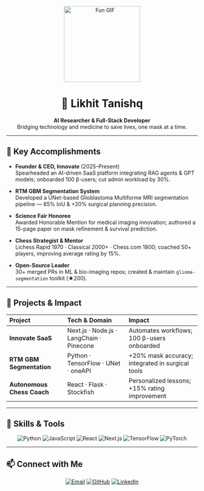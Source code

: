 <p align="center">
  <img src="https://media.giphy.com/media/l0MYyDa8Yc9MKGFfy/giphy.gif" alt="Fun GIF" width="200"/>
</p>

<h1 align="center">🚀 Likhit Tanishq</h1>
<p align="center">
  <strong>AI Researcher & Full-Stack Developer</strong><br>
  Bridging technology and medicine to save lives, one mask at a time.
</p>

---

## 🎯 Key Accomplishments

- **Founder & CEO, Innovate** (2025–Present)  
  Spearheaded an AI-driven SaaS platform integrating RAG agents & GPT models; onboarded 100 β-users; cut admin workload by 30%.

- **RTM GBM Segmentation System**  
  Developed a UNet-based Glioblastoma Multiforme MRI segmentation pipeline — 85% IoU & +20% surgical planning precision.

- **Science Fair Honoree**  
  Awarded Honorable Mention for medical imaging innovation; authored a 15-page paper on mask refinement & survival prediction.

- **Chess Strategist & Mentor**  
  Lichess Rapid 1970 · Classical 2000+ · Chess.com 1800; coached 50+ players, improving average rating by 15%.

- **Open-Source Leader**  
  30+ merged PRs in ML & bio-imaging repos; created & maintain `glioma-segmentation` toolkit (★200).

---

## 🚀 Projects & Impact

| Project                     | Tech & Domain                        | Impact                                           |
| :-------------------------- | :----------------------------------- | :----------------------------------------------- |
| **Innovate SaaS**           | Next.js · Node.js · LangChain · Pinecone | Automates workflows; 100 β-users onboarded       |
| **RTM GBM Segmentation**    | Python · TensorFlow · UNet · oneAPI    | +20% mask accuracy; integrated in surgical tools |
| **Autonomous Chess Coach**  | React · Flask · Stockfish              | Personalized lessons; +15% rating improvement    |

---

## 🏅 Skills & Tools

<p align="center">
  <img src="https://img.shields.io/badge/Python-3670A0?style=for-the-badge&logo=python" alt="Python" class="badge"/>
  <img src="https://img.shields.io/badge/JavaScript-F7DF1E?style=for-the-badge&logo=javascript" alt="JavaScript" class="badge"/>
  <img src="https://img.shields.io/badge/React-20232A?style=for-the-badge&logo=react" alt="React" class="badge"/>
  <img src="https://img.shields.io/badge/Next.js-black?style=for-the-badge&logo=next.js" alt="Next.js" class="badge"/>
  <img src="https://img.shields.io/badge/TensorFlow-FF6F00?style=for-the-badge&logo=tensorflow" alt="TensorFlow" class="badge"/>
  <img src="https://img.shields.io/badge/PyTorch-EE4C2C?style=for-the-badge&logo=pytorch" alt="PyTorch" class="badge"/>
</p>

---

## 📫 Connect with Me

<p align="center">
  <a href="mailto:likhittanishq@example.com"><img src="https://img.shields.io/badge/Email-D14836?style=for-the-badge&logo=gmail&logoColor=white" alt="Email"/></a>
  <a href="https://github.com/likhittanishq"><img src="https://img.shields.io/badge/GitHub-181717?style=for-the-badge&logo=github&logoColor=white" alt="GitHub"/></a>
  <a href="https://linkedin.com/in/likhittanishq"><img src="https://img.shields.io/badge/LinkedIn-0A66C2?style=for-the-badge&logo=linkedin&logoColor=white" alt="LinkedIn"/></a>
</p>
